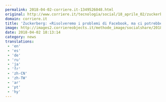 ```yaml
---
permalink: 2018-04-02-corriere.it-1349526048.html
original: http://www.corriere.it/tecnologia/social/18_aprile_02/zuckerberg-risolveremo-problemi-facebook-ma-ci-vorranno-anni-4e4025a4-3669-11e8-a836-1a6391d71628.shtml
domain: corriere.it
title: 'Zuckerberg: «Risolveremo i problemi di Facebook, ma ci potrebbero volere anni»'
image: http://images2.corriereobjects.it/methode_image/socialshare/2018/04/02/9c32af78-369d-11e8-a836-1a6391d71628.jpg
date: 2018-04-02 18:13:14
category: news
translations: 
 - 'en'
 - 'es'
 - 'de'
 - 'ru'
 - 'ja'
 - 'fr'
 - 'zh-CN'
 - 'zh-TW'
 - 'ar'
 - 'pt'
 - 'hy'
---
```


